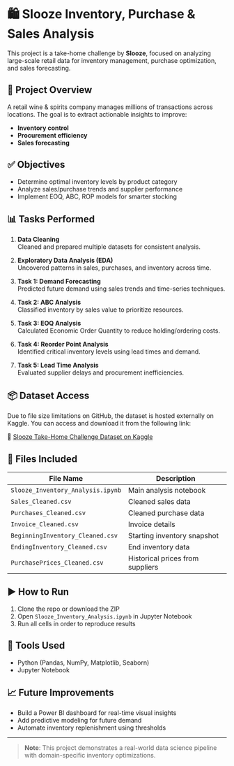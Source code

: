 # 🛍️ Slooze Inventory, Purchase & Sales Analysis

This project is a take-home challenge by **Slooze**, focused on analyzing large-scale retail data for inventory management, purchase optimization, and sales forecasting.

## 📂 Project Overview

A retail wine & spirits company manages millions of transactions across locations. The goal is to extract actionable insights to improve:
- **Inventory control**
- **Procurement efficiency**
- **Sales forecasting**

## ✅ Objectives

- Determine optimal inventory levels by product category
- Analyze sales/purchase trends and supplier performance
- Implement EOQ, ABC, ROP models for smarter stocking

## 📊 Tasks Performed

1. **Data Cleaning**  
   Cleaned and prepared multiple datasets for consistent analysis.

2. **Exploratory Data Analysis (EDA)**  
   Uncovered patterns in sales, purchases, and inventory across time.

3. **Task 1: Demand Forecasting**  
   Predicted future demand using sales trends and time-series techniques.

4. **Task 2: ABC Analysis**  
   Classified inventory by sales value to prioritize resources.

5. **Task 3: EOQ Analysis**  
   Calculated Economic Order Quantity to reduce holding/ordering costs.

6. **Task 4: Reorder Point Analysis**  
   Identified critical inventory levels using lead times and demand.

7. **Task 5: Lead Time Analysis**  
   Evaluated supplier delays and procurement inefficiencies.

## 📦 Dataset Access

Due to file size limitations on GitHub, the dataset is hosted externally on Kaggle. You can access and download it from the following link:

🔗 [Slooze Take-Home Challenge Dataset on Kaggle](https://www.kaggle.com/datasets/sloozecareers/slooze-challenge/data)


## 📁 Files Included

| File Name                   | Description                         |
|----------------------------|-------------------------------------|
| `Slooze_Inventory_Analysis.ipynb` | Main analysis notebook            |
| `Sales_Cleaned.csv`         | Cleaned sales data                  |
| `Purchases_Cleaned.csv`     | Cleaned purchase data               |
| `Invoice_Cleaned.csv`       | Invoice details                     |
| `BeginningInventory_Cleaned.csv` | Starting inventory snapshot        |
| `EndingInventory_Cleaned.csv`   | End inventory data                 |
| `PurchasePrices_Cleaned.csv`    | Historical prices from suppliers   |

## ▶️ How to Run

1. Clone the repo or download the ZIP
2. Open `Slooze_Inventory_Analysis.ipynb` in Jupyter Notebook
3. Run all cells in order to reproduce results

## 📌 Tools Used

- Python (Pandas, NumPy, Matplotlib, Seaborn)
- Jupyter Notebook

## 📈 Future Improvements

- Build a Power BI dashboard for real-time visual insights
- Add predictive modeling for future demand
- Automate inventory replenishment using thresholds

---

> **Note**: This project demonstrates a real-world data science pipeline with domain-specific inventory optimizations.
